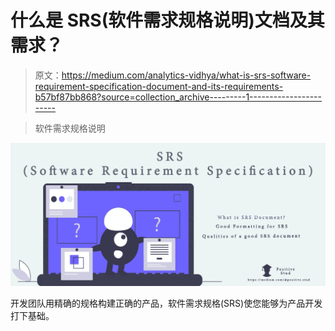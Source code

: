 # 什么是 SRS(软件需求规格说明)文档及其需求？

> 原文：<https://medium.com/analytics-vidhya/what-is-srs-software-requirement-specification-document-and-its-requirements-b57bf87bb868?source=collection_archive---------1----------------------->

> 软件需求规格说明

![](img/f9359892a1a9389b417f159bdd11d829.png)

开发团队用精确的规格构建正确的产品，软件需求规格(SRS)使您能够为产品开发打下基础。